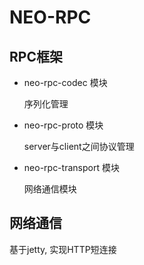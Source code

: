 # NEO-RPC

## RPC框架


- neo-rpc-codec 模块

    序列化管理

- neo-rpc-proto 模块

    server与client之间协议管理

- neo-rpc-transport 模块

    网络通信模块
    
    
## 网络通信
 基于jetty, 实现HTTP短连接